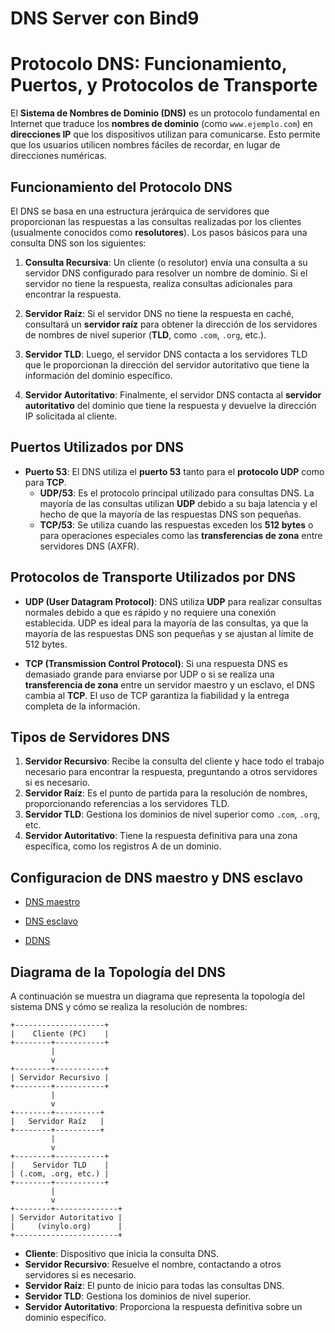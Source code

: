 # DNS Server con Bind9

# Protocolo DNS: Funcionamiento, Puertos, y Protocolos de Transporte

El **Sistema de Nombres de Dominio (DNS)** es un protocolo fundamental en Internet que traduce los **nombres de dominio** (como `www.ejemplo.com`) en **direcciones IP** que los dispositivos utilizan para comunicarse. Esto permite que los usuarios utilicen nombres fáciles de recordar, en lugar de direcciones numéricas.

## Funcionamiento del Protocolo DNS

El DNS se basa en una estructura jerárquica de servidores que proporcionan las respuestas a las consultas realizadas por los clientes (usualmente conocidos como **resolutores**). Los pasos básicos para una consulta DNS son los siguientes:

1. **Consulta Recursiva**: Un cliente (o resolutor) envía una consulta a su servidor DNS configurado para resolver un nombre de dominio. Si el servidor no tiene la respuesta, realiza consultas adicionales para encontrar la respuesta.

2. **Servidor Raíz**: Si el servidor DNS no tiene la respuesta en caché, consultará un **servidor raíz** para obtener la dirección de los servidores de nombres de nivel superior (**TLD**, como `.com`, `.org`, etc.).

3. **Servidor TLD**: Luego, el servidor DNS contacta a los servidores TLD que le proporcionan la dirección del servidor autoritativo que tiene la información del dominio específico.

4. **Servidor Autoritativo**: Finalmente, el servidor DNS contacta al **servidor autoritativo** del dominio que tiene la respuesta y devuelve la dirección IP solicitada al cliente.

## Puertos Utilizados por DNS

- **Puerto 53**: El DNS utiliza el **puerto 53** tanto para el **protocolo UDP** como para **TCP**.
  - **UDP/53**: Es el protocolo principal utilizado para consultas DNS. La mayoría de las consultas utilizan **UDP** debido a su baja latencia y el hecho de que la mayoría de las respuestas DNS son pequeñas.
  - **TCP/53**: Se utiliza cuando las respuestas exceden los **512 bytes** o para operaciones especiales como las **transferencias de zona** entre servidores DNS (AXFR).

## Protocolos de Transporte Utilizados por DNS

- **UDP (User Datagram Protocol)**: DNS utiliza **UDP** para realizar consultas normales debido a que es rápido y no requiere una conexión establecida. UDP es ideal para la mayoría de las consultas, ya que la mayoría de las respuestas DNS son pequeñas y se ajustan al límite de 512 bytes.

- **TCP (Transmission Control Protocol)**: Si una respuesta DNS es demasiado grande para enviarse por UDP o si se realiza una **transferencia de zona** entre un servidor maestro y un esclavo, el DNS cambia al **TCP**. El uso de TCP garantiza la fiabilidad y la entrega completa de la información.

## Tipos de Servidores DNS

1. **Servidor Recursivo**: Recibe la consulta del cliente y hace todo el trabajo necesario para encontrar la respuesta, preguntando a otros servidores si es necesario.
2. **Servidor Raíz**: Es el punto de partida para la resolución de nombres, proporcionando referencias a los servidores TLD.
3. **Servidor TLD**: Gestiona los dominios de nivel superior como `.com`, `.org`, etc.
4. **Servidor Autoritativo**: Tiene la respuesta definitiva para una zona específica, como los registros A de un dominio.

## Configuracion de DNS maestro y DNS esclavo

- [DNS maestro](doc/dns_master.md)

- [DNS esclavo](doc/dns_esclavo.md)

- [DDNS](doc/ddns.md)

## Diagrama de la Topología del DNS

A continuación se muestra un diagrama que representa la topología del sistema DNS y cómo se realiza la resolución de nombres:

```
+--------------------+
|    Cliente (PC)    |
+--------+-----------+
         |
         v
+--------+-----------+
| Servidor Recursivo |
+--------+-----------+
         |
         v
+--------+----------+
|   Servidor Raíz   |
+--------+----------+
         |
         v
+--------+-----------+
|    Servidor TLD    |
| (.com, .org, etc.) |
+--------+-----------+
         |
         v
+--------+--------------+
| Servidor Autoritativo |
|     (vinylo.org)      |
+-----------------------+
```

- **Cliente**: Dispositivo que inicia la consulta DNS.
- **Servidor Recursivo**: Resuelve el nombre, contactando a otros servidores si es necesario.
- **Servidor Raíz**: El punto de inicio para todas las consultas DNS.
- **Servidor TLD**: Gestiona los dominios de nivel superior.
- **Servidor Autoritativo**: Proporciona la respuesta definitiva sobre un dominio específico.
